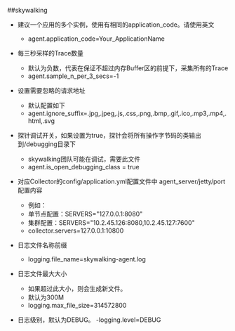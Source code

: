 ##skywalking

- 建议一个应用的多个实例，使用有相同的application_code。请使用英文
  - agent.application_code=Your_ApplicationName

- 每三秒采样的Trace数量
  - 默认为负数，代表在保证不超过内存Buffer区的前提下，采集所有的Trace
  - agent.sample_n_per_3_secs=-1

- 设置需要忽略的请求地址
  - 默认配置如下
  - agent.ignore_suffix=.jpg,.jpeg,.js,.css,.png,.bmp,.gif,.ico,.mp3,.mp4,.html,.svg

- 探针调试开关，如果设置为true，探针会将所有操作字节码的类输出到/debugging目录下
  - skywalking团队可能在调试，需要此文件
  - agent.is_open_debugging_class = true

- 对应Collector的config/application.yml配置文件中 agent_server/jetty/port 配置内容
  - 例如：
  - 单节点配置：SERVERS="127.0.0.1:8080" 
  - 集群配置：SERVERS="10.2.45.126:8080,10.2.45.127:7600" 
  - collector.servers=127.0.0.1:10800

- 日志文件名称前缀
  - logging.file_name=skywalking-agent.log

- 日志文件最大大小
  - 如果超过此大小，则会生成新文件。
  - 默认为300M
  - logging.max_file_size=314572800

- 日志级别，默认为DEBUG。
  -logging.level=DEBUG
